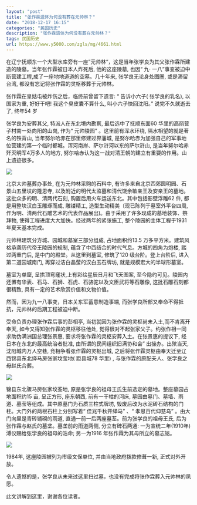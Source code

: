 ```yaml
---
layout: "post"
title: "张作霖遗体为何没有葬在元帅林？"
date: "2018-12-17 16:15"
categories: "民国历史"
description: "张作霖遗体为何没有葬在元帅林？"
tags: 民国历史
url: https://www.y5000.com/zgls/mg/4661.html
---
```






在辽宁抚顺东一个大型水库旁有一座”元帅林“，这是当年张学良为其父张作霖所建造的陵墓。当年张作霖被日本人炸死后, 他的这座陵墓, 也因“ 九·
一八”事变被迫中断营建工程,成了一座地地道道的空墓。几十年来, 张学良无论身处图圈, 或是滞留台湾, 都没有忘记将张作霖的灵枢移葬于元帅林。

张作霖在皇姑屯被炸伤之后，临终前曾留下遗言: “ 告诉小六子( 张学良的乳名), 以国家为重, 好好干吧! 我这个臭皮囊不算什么, 叫小六子快回沈阳。”
说完不久就逝去了, 终年54 岁

张学良为安葬其父, 特派人在东北境内勘察, 最后选中了抚顺东面60 华里的高丽营子村南一处向阳的山岗, 作为“ 元帅陵园” 。这里前有浑水环绕,
隔水相望的就是著名的铁背山, 当年努尔哈赤在那里修建过界藩城, 是努尔哈赤为加强自己的军事地位营建的第一个临时都城。浑河南岸、萨尔浒河以东的萨尔浒山,
是当年努尔哈赤歼灭明军4万多人的地方, 努尔哈赤认为这一战对清王朝的建立有重要的作用。山上遗迹很多。

![](https://img.y5000.com/uploads/allimg/161104/8-1611041F609412.jpg)

北京大帅墓葬办事处, 在为元帅林采购的石料中, 有许多来自北京西郊圆明园、石景山五里坟的隆恩寺,
以及附近的明代太监墓和清代饶余敏亲王及安亲王的墓地。这批众多的明、清两代石刻, 购置后用火车运送东北。其中包括影壁浮雕62 件, 都是用整块汉白玉雕琢而成,
雕镂精工, 造型生动精美〔现已陈列于墓室外平台四周, 作为明、清两代石雕艺术的代表作品展出)。由于采用了许多现成的墓地装饰、祭拜物,
使得工程进度大大加快。经过两年的紧张施工, 整个陵园的主体工程于1931 年夏天基本完成。

元帅林建筑分方城、园城和墓室三部分组成, 占地面积约13.5 万多平方米。建筑风格承袭历代帝王陵园的规制, 蕴含了中西结合的时代气息。方城的四角为炮楼,
踏过两重门后, 是中门的殿堂。从这里到墓室, 修筑了120 级台阶。登上台阶后, 进入第二道园城南门, 再穿过洁白晶莹的汉白玉石牌坊,
就是规模宏大的半球形墓室。

墓室为单窟, 呈拱顶弯窿状,上有彩绘星辰日月和飞天图案, 至今隐约可见。陵园内还置有华表、石马、石狮、石虎、石骆驼以及文臣武将等石雕像,
这批石雕石刻都很精致, 具有一定的艺术欣赏价值和文物价值。

然而，因为九一八事变，日本关东军蓄意制造事端, 而张学良所部又奉命不得抵抗，元帅林的后期工程被迫中断。

受命负责办理张作霖后事的彭相亭, 当初就因为张作霖的灵枢尚未入土,而不肯离开奉天, 如今又得知张作霖的灵枢移往他处,
觉得很对不起张家父子。约张作相一同求助伪满洲国总理张景惠, 要求将张作霖的灵枢安葬入土。在张景惠的提议下, 经日本在东北的最高统治者批准,
由所谓的民间组织旧满协和会” 出操办。出殡当天, 沈阳城内万人空巷, 竞相争看张作霖的灵枢出城, 之后将张作霖灵枢由奉天迁至辽西锦县东北绎马房张家坟莹地(
距县城78 华里) , 与张作霖的原配夫人、张学良之母赵氏合葬。

![](https://img.y5000.com/uploads/allimg/161104/8-1611041F61C52.jpg)

锦县东北骤马房张家坟荃地, 原是张学良的祖母王氏生前选定的墓地。整座墓园占地面积约15 亩, 呈正方形, 座东朝西, 前有一干枯的河床,
墓园由墓门、墓墙、雨道、墓莹等组成。其中原墓门为石质三柱式牌坊, 毁废后改为水泥砖石结构的门柱。大门外的两根石柱上分别写着“ 佳兆千秋开绎马” 、“
孝思百代仰慈乌” 。由大门向里是青砖铺砌的雨道, 直通一前一后两座墓荃。前为张学良的祖母王氏, 后为张作霖与赵氏的墓垄。墓垄前的雨道两侧, 分立有碑石两通:
一为宣统二年(1910年) 溥仪赐给张学良的祖母的浩命; 另一为1916 年张作霖为其母所立的墓志铭。

![](https://img.y5000.com/uploads/allimg/161104/1FR31100-0.jpg)

1984年, 这座陵园被列为市级文保单位, 并由当地政府拨款修葺一新, 正式对外开放。

令人遗憾的是，张学良从未来过这里扫过墓，也没有完成将张作霖葬入元帅林的夙愿。

此文讲解到这里，谢谢各位读者。

